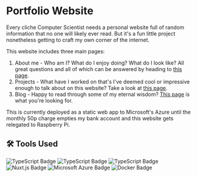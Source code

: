 # Portfolio Website

Every cliche Computer Scientist needs a personal website full of random information that no one will likely ever read. But it's a fun little project nonetheless getting to craft my own corner of the internet.

This website includes three main pages:

1. About me - Who am I? What do I enjoy doing? What do I look like? All great questions and all of which can be answered by heading to [this page](https://portfolio.t02smith.com/about).
2. Projects - What have I worked on that's I've deemed cool or impressive enough to talk about on this website? Take a look at [this page](https://portfolio.t02smith.com/projects).
3. Blog - Happy to read through some of my eternal wisdom? [This page](https://t02smith.com/blog) is what you're looking for.

This is currently deployed as a static web app to Microsoft's Azure until the monthly 50p charge empties my bank account and this website gets relegated to Raspberry Pi.

## 🛠️ Tools Used

![TypeScript Badge](https://img.shields.io/badge/TypeScript-3178C6?logo=typescript&logoColor=fff&style=for-the-badge)
![TypeScript Badge](https://img.shields.io/badge/TypeScript-3178C6?logo=typescript&logoColor=fff&style=for-the-badge)
![TypeScript Badge](https://img.shields.io/badge/TypeScript-3178C6?logo=typescript&logoColor=fff&style=for-the-badge)
![Nuxt.js Badge](https://img.shields.io/badge/Nuxt.js-00DC82?logo=nuxtdotjs&logoColor=fff&style=for-the-badge)
![Microsoft Azure Badge](https://img.shields.io/badge/Microsoft%20Azure-0078D4?logo=microsoftazure&logoColor=fff&style=for-the-badge)
![Docker Badge](https://img.shields.io/badge/Docker-2496ED?logo=docker&logoColor=fff&style=for-the-badge)
